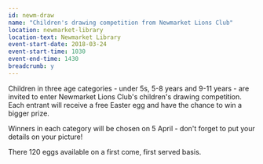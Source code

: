 ```yaml
---
id: newm-draw
name: "Children's drawing competition from Newmarket Lions Club"
location: newmarket-library
location-text: Newmarket Library
event-start-date: 2018-03-24
event-start-time: 1030
event-end-time: 1430
breadcrumb: y
---
```


Children in three age categories - under 5s, 5-8 years and 9-11 years - are invited to enter Newmarket Lions Club's children's drawing competition. Each entrant will receive a free Easter egg and have the chance to win a bigger prize.

Winners in each category will be chosen on 5 April - don't forget to put your details on your picture!

There 120 eggs available on a first come, first served basis.
